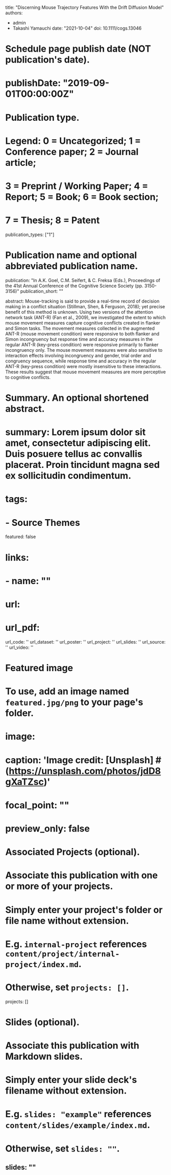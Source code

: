 title: "Discerning Mouse Trajectory Features With the Drift Diffusion Model"
authors:
- admin
- Takashi Yamauchi
date: "2021-10-04"
doi: 10.1111/cogs.13046

# Schedule page publish date (NOT publication's date).
# publishDate: "2019-09-01T00:00:00Z"

# Publication type.
# Legend: 0 = Uncategorized; 1 = Conference paper; 2 = Journal article;
# 3 = Preprint / Working Paper; 4 = Report; 5 = Book; 6 = Book section;
# 7 = Thesis; 8 = Patent
publication_types: ["1"]

# Publication name and optional abbreviated publication name.
publication: "In A.K. Goel, C.M. Seifert, & C. Freksa (Eds.), Proceedings of the 41st Annual Conference of the Cognitive Science Society (pp. 3150-3156)"
publication_short: ""

abstract: Mouse-tracking is said to provide a real-time record of decision making in a conflict situation (Stillman, Shen, & Ferguson, 2018); yet precise benefit of this method is unknown. Using two versions of the attention network task (ANT-R) (Fan et al., 2009), we investigated the extent to which mouse movement measures capture cognitive conflicts created in flanker and Simon tasks. The movement measures collected in the augmented ANT-R (mouse movement condition) were responsive to both flanker and Simon incongruency but response time and accuracy measures in the regular ANT-R (key-press condition) were responsive primarily to flanker incongruency only. The mouse movement measures were also sensitive to interaction effects involving incongruency and gender, trial order and congruency sequence, while response time and accuracy in the regular ANT-R (key-press condition) were mostly insensitive to these interactions. These results suggest that mouse movement measures are more perceptive to cognitive conflicts.
# Summary. An optional shortened abstract.
# summary: Lorem ipsum dolor sit amet, consectetur adipiscing elit. Duis posuere tellus ac convallis placerat. Proin tincidunt magna sed ex sollicitudin condimentum.

# tags:
# - Source Themes
featured: false

# links:
# - name: ""
# url: 
# url_pdf: 
url_code: ''
url_dataset: ''
url_poster: ''
url_project: ''
url_slides: ''
url_source: ''
url_video: ''

# Featured image
# To use, add an image named `featured.jpg/png` to your page's folder. 
# image:
#  caption: 'Image credit: [**Unsplash**] #(https://unsplash.com/photos/jdD8gXaTZsc)'
#  focal_point: ""
#  preview_only: false

# Associated Projects (optional).
#   Associate this publication with one or more of your projects.
#   Simply enter your project's folder or file name without extension.
#   E.g. `internal-project` references `content/project/internal-project/index.md`.
#   Otherwise, set `projects: []`.
projects: []

# Slides (optional).
#   Associate this publication with Markdown slides.
#   Simply enter your slide deck's filename without extension.
#   E.g. `slides: "example"` references `content/slides/example/index.md`.
#   Otherwise, set `slides: ""`.
slides: ""
---

